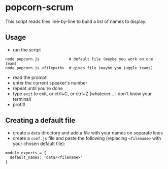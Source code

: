 # popcorn-scrum

This script reads files line-by-line to build a list of names to display.

## Usage
- run the script
```
node popcorn.js             # default file (maybe you work on one team)
node popcorn.js <filepath>  # given file (maybe you juggle teams)
```
- read the prompt
- enter the current speaker's number
- repeat until you're done
- type `exit` to exit, or ctrl+C, or ctrl+Z (whatever... I don't know your terminal)
- profit!


## Creating a default file
- create a `data` directory and add a file with your names on separate lines
- create a `conf.js` file and paste the following (replacing `<filename>` with your chosen default file):
```
module.exports = {
  default_names: 'data/<filename>'
}
```
